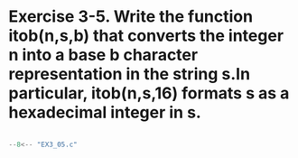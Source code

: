 # Exercise 3-5. Write the function itob(n,s,b) that converts the integer n into a base b character representation in the string s.In particular, itob(n,s,16) formats s as a hexadecimal integer in s.

``` c

--8<-- "EX3_05.c"

```
